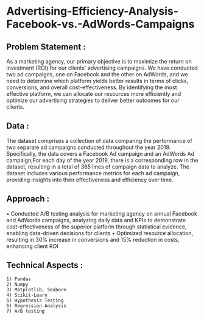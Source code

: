 # Advertising-Efficiency-Analysis-Facebook-vs.-AdWords-Campaigns


## Problem Statement :
As a marketing agency, our primary objective is to maximize the return on investment (ROI) for our clients' advertising campaigns. We have conducted two ad campaigns, one on Facebook and the other on AdWords, and we need to determine which platform yields better results in terms of clicks, conversions, and overall cost-effectiveness. By identifying the most effective platform, we can allocate our resources more efficiently and optimize our advertising strategies to deliver better outcomes for our clients.


## Data :
The dataset comprises a collection of data comparing the performance of two separate ad campaigns conducted throughout the year 2019. Specifically, the data covers a Facebook Ad campaign and an AdWords Ad campaign,For each day of the year 2019, there is a corresponding row in the dataset, resulting in a total of 365 lines of campaign data to analyze. The dataset includes various performance metrics for each ad campaign, providing insights into their effectiveness and efficiency over time.


## Approach :
•	Conducted A/B testing analysis for marketing agency on annual Facebook and AdWords campaigns, analyzing daily data and KPIs to demonstrate cost-effectiveness of the superior platform through statistical evidence, enabling data-driven decisions for clients
•	Optimized resource allocation, resulting in 30% increase in conversions and 15% reduction in costs, enhancing client ROI


## Technical Aspects :
    1) Pandas
    2) Numpy
    3) Matplotlib, Seaborn
    4) Scikit-Learn
    5) Hypothesis Testing
    6) Regression Analysis
    7) A/B testing
